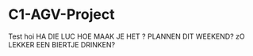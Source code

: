# C1-AGV-Project
Test
hoi
HA DIE LUC
HOE MAAK JE HET ? 
PLANNEN DIT WEEKEND? 
zO LEKKER EEN BIERTJE DRINKEN? 
